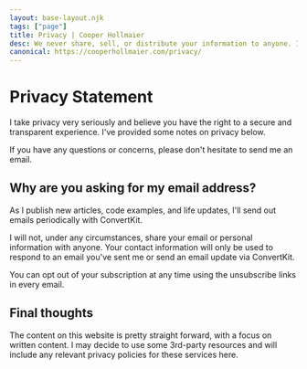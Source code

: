 ```yaml
---
layout: base-layout.njk
tags: ["page"]
title: Privacy | Cooper Hollmaier
desc: We never share, sell, or distribute your information to anyone. It's for internal use only.
canonical: https://cooperhollmaier.com/privacy/
---
```


# Privacy Statement

I take privacy very seriously and believe you have the right to a secure and transparent experience. I've provided some notes on privacy below.

If you have any questions or concerns, please don't hesitate to send me an email.

## Why are you asking for my email address?

As I publish new articles, code examples, and life updates, I'll send out emails periodically with ConvertKit.

I will not, under any circumstances, share your email or personal information with anyone. Your contact information will only be used to respond to an email you've sent me or send an email update via ConvertKit.

You can opt out of your subscription at any time using the unsubscribe links in every email.

## Final thoughts

The content on this website is pretty straight forward, with a focus on written content. I may decide to use some 3rd-party resources and will include any relevant privacy policies for these services here.
